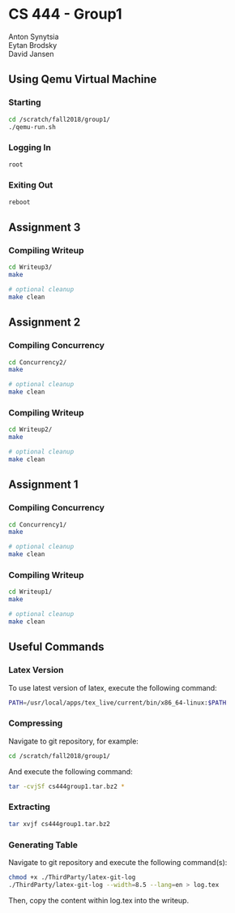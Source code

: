 # CS 444 - Group1

Anton Synytsia<br/>
Eytan Brodsky<br/>
David Jansen<br/>

## Using Qemu Virtual Machine
### Starting
```bash
cd /scratch/fall2018/group1/
./qemu-run.sh
```
### Logging In
```bash
root
```
### Exiting Out
```bash
reboot
```

## Assignment 3
### Compiling Writeup
```bash
cd Writeup3/
make

# optional cleanup
make clean
```

## Assignment 2
### Compiling Concurrency
```bash
cd Concurrency2/
make

# optional cleanup
make clean
```

### Compiling Writeup
```bash
cd Writeup2/
make

# optional cleanup
make clean
```

## Assignment 1
### Compiling Concurrency
```bash
cd Concurrency1/
make

# optional cleanup
make clean
```

### Compiling Writeup
```bash
cd Writeup1/
make

# optional cleanup
make clean
```

## Useful Commands
### Latex Version
To use latest version of latex, execute the following command:
```bash
PATH=/usr/local/apps/tex_live/current/bin/x86_64-linux:$PATH
```

### Compressing
Navigate to git repository, for example:
```bash
cd /scratch/fall2018/group1/
```

And execute the following command:
```bash
tar -cvjSf cs444group1.tar.bz2 *
```
### Extracting
```bash
tar xvjf cs444group1.tar.bz2
```

### Generating Table
Navigate to git repository and execute the following command(s):
```bash
chmod +x ./ThirdParty/latex-git-log
./ThirdParty/latex-git-log --width=8.5 --lang=en > log.tex

```
Then, copy the content within log.tex into the writeup.
